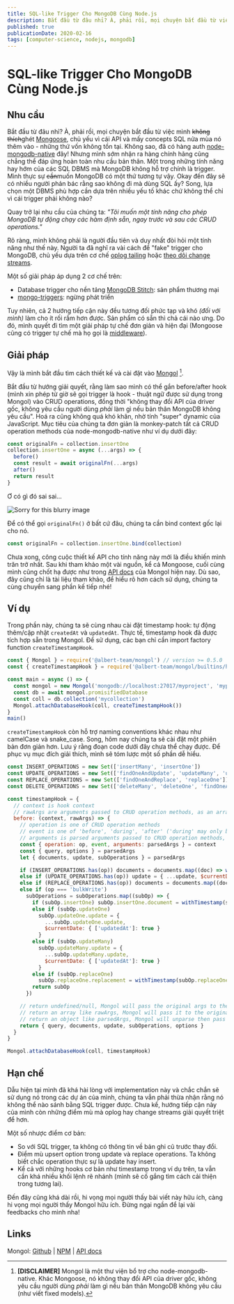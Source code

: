 ```yaml
---
title: SQL-like Trigger Cho MongoDB Cùng Node.js
description: Bắt đầu từ đâu nhỉ? À, phải rồi, mọi chuyện bắt đầu từ việc mình ghét Mongoose, chủ yếu vì cái API và mấy concepts SQL nửa mùa nó thêm vào - những thứ vốn không tồn tại. Không sao, đã có hàng auth node-mongodb-native đây! Nhưng mình sớm nhận ra hàng chính hãng cũng chẳng thể đáp ứng hoàn toàn nhu cầu bản thân. Một trong những tính năng hay hớm của các SQL DBMS mà MongoDB không hỗ trợ chính là trigger. Mình thực sự muốn MongoDB có một thứ tương tự vậy.
published: true
publicationDate: 2020-02-16
tags: [computer-science, nodejs, mongodb]
---
```


# SQL-like Trigger Cho MongoDB Cùng Node.js

## Nhu cầu

Bắt đầu từ đâu nhỉ? À, phải rồi, mọi chuyện bắt đầu từ việc mình ~~không thích~~ghét [Mongoose][mongoose], chủ yếu vì cái API và mấy concepts SQL nửa mùa nó thêm vào - những thứ vốn không tồn tại. Không sao, đã có hàng auth [node-mongodb-native][node-mongodb-native] đây! Nhưng mình sớm nhận ra hàng chính hãng cũng chẳng thể đáp ứng hoàn toàn nhu cầu bản thân. Một trong những tính năng hay hớm của các SQL DBMS mà MongoDB không hỗ trợ chính là trigger. Mình thực sự ~~cần~~muốn MongoDB có một thứ tương tự vậy. Okay đến đây sẽ có nhiều người phản bác rằng sao không đi mà dùng SQL ấy? Song, lựa chọn một DBMS phù hợp cần dựa trên nhiều yếu tố khác chứ không thể chỉ vì cái trigger phải không nào?

Quay trở lại nhu cầu của chúng ta: _"Tôi muốn một tính năng cho phép MongoDB tự động chạy các hàm định sẵn, ngay trước và sau các CRUD operations."_

Rõ ràng, mình không phải là người đầu tiên và duy nhất đòi hỏi một tính năng như thế này. Người ta đã nghĩ ra vài cách để "fake" trigger cho MongoDB, chủ yếu dựa trên cơ chế [oplog tailing][oplog] hoặc [theo dõi change streams][change-streams].

Một số giải pháp áp dụng 2 cơ chế trên:

- Database trigger cho nền tảng [MongoDB Stitch][stitch]: sản phẩm thương mại
- [mongo-triggers][mongo-triggers]: ngừng phát triển

Tuy nhiên, cả 2 hướng tiếp cận này đều tương đối phức tạp và khó _(đối với mình)_ làm cho ít rối rắm hơn được. Sản phẩm có sẵn thì chả cái nào ưng. Do đó, mình quyết đi tìm một giải pháp tự chế đơn giản và hiện đại (Mongoose cũng có trigger tự chế mà họ gọi là [middleware][mongoose-middleware]).

## Giải pháp

Vậy là mình bắt đầu tìm cách thiết kế và cài đặt vào [Mongol][mongol] [^1].

Bắt đầu từ hướng giải quyết, rằng làm sao mình có thể gắn before/after hook (mình xin phép từ giờ sẽ gọi trigger là hook - thuật ngữ được sử dụng trong Mongol) vào CRUD operations, đồng thời "không thay đổi API của driver gốc, không yêu cầu người dùng _phải_ làm gì nếu bản thân MongoDB không yêu cầu". Hoá ra cũng không quá khó khăn, nhờ tính "super" dynamic của JavaScript. Mục tiêu của chúng ta đơn giản là monkey-patch tất cả CRUD operation methods của node-mongodb-native như ví dụ dưới đây:

```js
const originalFn = collection.insertOne
collection.insertOne = async (...args) => {
  before()
  const result = await originalFn(...args)
  after()
  return result
}
```

Ơ có gì đó sai sai...

![Sorry for this blurry image](/static/sqllike-trigger-cho-mongodb-cung-nodejs.jpg)

Để có thể gọi `originalFn()` ở bất cứ đâu, chúng ta cần bind context gốc lại cho nó.

```js
const originalFn = collection.insertOne.bind(collection)
```

Chưa xong, công cuộc thiết kế API cho tính năng này mới là điều khiến mình trăn trở nhất. Sau khi tham khảo một vài nguồn, kể cả Mongoose, cuối cùng mình cũng chốt hạ được như trong [API docs][mongol-docs-database-hook] của Mongol hiện nay. Dù sao, đây cũng chỉ là tài liệu tham khảo, để hiểu rõ hơn cách sử dụng, chúng ta cùng chuyển sang phần kế tiếp nhé!

## Ví dụ

Trong phần này, chúng ta sẽ cùng nhau cài đặt timestamp hook: tự động thêm/cập nhật `createdAt` và `updatedAt`. Thực tế, timestamp hook đã được tích hợp sẵn trong Mongol. Để sử dụng, các bạn chỉ cần import factory function `createTimestampHook`.

```js
const { Mongol } = require('@albert-team/mongol') // version >= 0.5.0
const { createTimestampHook } = require('@albert-team/mongol/builtins/hooks')

const main = async () => {
  const mongol = new Mongol('mongodb://localhost:27017/myproject', 'myproject')
  const db = await mongol.promisifiedDatabase
  const coll = db.collection('mycollection')
  Mongol.attachDatabaseHook(coll, createTimestampHook())
}
main()
```

`createTimestampHook` còn hỗ trợ naming conventions khác nhau như camelCase và snake_case. Song, hôm nay chúng ta sẽ cài đặt một phiên bản đơn giản hơn. Lưu ý rằng đoạn code dưới đây chưa thể chạy được. Để phục vụ mục đích giải thích, mình sẽ tóm lược một số phần dễ hiểu.

```js
const INSERT_OPERATIONS = new Set(['insertMany', 'insertOne'])
const UPDATE_OPERATIONS = new Set(['findOneAndUpdate', 'updateMany', 'updateOne'])
const REPLACE_OPERATIONS = new Set(['findOneAndReplace', 'replaceOne'])
const DELETE_OPERATIONS = new Set(['deleteMany', 'deleteOne', 'findOneAndDelete'])

const timestampHook = {
  // context is hook context
  // rawArgs are arguments passed to CRUD operation methods, as an array
  before: (context, rawArgs) => {
    // operation is one of CRUD operation methods
    // event is one of 'before', 'during', 'after' ('during' may only be useful in 'error' handler)
    // arguments is parsed arguments passed to CRUD operation methods, as an object
    const { operation: op, event, arguments: parsedArgs } = context
    const { query, options } = parsedArgs
    let { documents, update, subOperations } = parsedArgs

    if (INSERT_OPERATIONS.has(op)) documents = documents.map((doc) => withTimestamp(doc, 'createdAt'))
    else if (UPDATE_OPERATIONS.has(op)) update = { ...update, $currentDate: { ['updatedAt']: true } }
    else if (REPLACE_OPERATIONS.has(op)) documents = documents.map((doc) => withTimestamp(doc, 'updatedAt'))
    else if (op === 'bulkWrite')
      subOperations = subOperations.map((subOp) => {
        if (subOp.insertOne) subOp.insertOne.document = withTimestamp(subOp.insertOne.document, 'createdAt')
        else if (subOp.updateOne)
          subOp.updateOne.update = {
            ...subOp.updateOne.update,
            $currentDate: { ['updatedAt']: true }
          }
        else if (subOp.updateMany)
          subOp.updateMany.update = {
            ...subOp.updateMany.update,
            $currentDate: { ['updatedAt']: true }
          }
        else if (subOp.replaceOne)
          subOp.replaceOne.replacement = withTimestamp(subOp.replaceOne.replacement, 'updatedAt')
        return subOp
      })

    // return undefined/null, Mongol will pass the original args to the original CRUD operation method
    // return an array like rawArgs, Mongol will pass it to the original CRUD operation method
    // return an object like parsedArgs, Mongol will unparse then pass it to the original CRUD operation method
    return { query, documents, update, subOperations, options }
  }
}

Mongol.attachDatabaseHook(coll, timestampHook)
```

## Hạn chế

Dẫu hiện tại mình đã khá hài lòng với implementation này và chắc chắn sẽ sử dụng nó trong các dự án của mình, chúng ta vẫn phải thừa nhận rằng nó không thể nào sánh bằng SQL trigger được. Chưa kể, hướng tiếp cận này của mình còn những điểm mù mà oplog hay change streams giải quyết triệt để hơn.

Một số nhược điểm cơ bản:

- So với SQL trigger, ta không có thông tin về bản ghi cũ trước thay đổi.
- Điểm mù upsert option trong update và replace operations. Ta không biết chắc operation thực sự là update hay insert.
- Kể cả với những hooks cơ bản như timestamp trong ví dụ trên, ta vẫn cần khá nhiều khối lệnh rẽ nhánh (mình sẽ cố gắng tìm cách cải thiện trong tương lai).

Đến đây cũng khá dài rồi, hi vọng mọi người thấy bài viết này hữu ích, càng hi vọng mọi người thấy Mongol hữu ích. Đừng ngại ngần để lại vài feedbacks cho mình nha!

## Links

Mongol: [Github][mongol] | [NPM][mongol-npm] | [API docs][mongol-docs]

[^1]: **[DISCLAIMER]** Mongol là một thư viện bổ trợ cho node-mongodb-native. Khác Mongoose, nó không thay đổi API của driver gốc, không yêu cầu người dùng _phải_ làm gì nếu bản thân MongoDB không yêu cầu (như viết fixed models).

[change-streams]: https://docs.mongodb.com/manual/changeStreams
[mongo-triggers]: https://github.com/iddogino/mongoTriggers
[mongol]: https://github.com/albert-team/mongol
[mongol-docs]: https://albert-team.github.io
[mongol-docs-database-hook]: https://albert-team.github.io/mongol/classes/mongol.html#attachdatabasehook
[mongol-npm]: https://www.npmjs.com/package/@albert-team/mongol
[mongoose]: https://mongoosejs.com
[mongoose-middleware]: https://mongoosejs.com/docs/middleware.html
[node-mongodb-native]: http://mongodb.github.io/node-mongodb-native
[oplog]: https://docs.mongodb.com/manual/core/replica-set-oplog
[stitch]: https://www.mongodb.com/cloud/stitch
